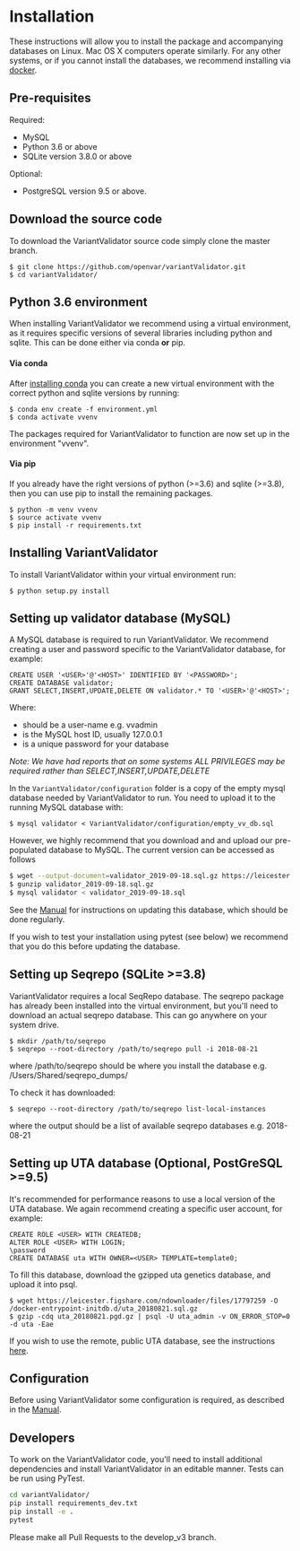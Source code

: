 # Installation

These instructions will allow you to install the package and accompanying databases on Linux. Mac OS X computers operate similarly.
For any other systems, or if you cannot install the databases, we recommend installing via [docker](DOCKER.md).

## Pre-requisites

Required:
* MySQL
* Python 3.6 or above
* SQLite version 3.8.0 or above

Optional:
* PostgreSQL version 9.5 or above.

## Download the source code

To download the VariantValidator source code simply clone the master branch.

```
$ git clone https://github.com/openvar/variantValidator.git
$ cd variantValidator/
```

## Python 3.6 environment

When installing VariantValidator we recommend using a virtual environment, as it requires specific versions of several libraries including python and sqlite. This can be done either via conda **or** pip.

#### Via conda  
After [installing conda](https://docs.conda.io/projects/conda/en/latest/user-guide/install/) you can create a new virtual environment with the correct python and sqlite versions by running:
```
$ conda env create -f environment.yml
$ conda activate vvenv
```
The packages required for VariantValidator to function are now set up in the environment "vvenv".

#### Via pip

If you already have the right versions of python (>=3.6) and sqlite (>=3.8), then you can use pip to install the remaining packages.

```
$ python -m venv vvenv
$ source activate vvenv
$ pip install -r requirements.txt
```

## Installing VariantValidator

To install VariantValidator within your virtual environment run:
```
$ python setup.py install
```

## Setting up validator database (MySQL)

A MySQL database is required to run VariantValidator. We recommend creating a user and password specific to the
VariantValidator database, for example:

```mysql
CREATE USER '<USER>'@'<HOST>' IDENTIFIED BY '<PASSWORD>';
CREATE DATABASE validator;
GRANT SELECT,INSERT,UPDATE,DELETE ON validator.* TO '<USER>'@'<HOST>';
```
Where:
- <USER> should be a user-name e.g. vvadmin
- <HOST> is the MySQL host ID, usually 127.0.0.1
- <PASSWORD> is a unique password for your database

*Note: We have had reports that on some systems ALL PRIVILEGES may be required rather than SELECT,INSERT,UPDATE,DELETE*

In the `VariantValidator/configuration` folder is a copy of the empty mysql database needed by VariantValidator to run. You need to upload it to the running MySQL database with:
```
$ mysql validator < VariantValidator/configuration/empty_vv_db.sql 
```
However, we highly recommend that you download and and upload our pre-populated database to MySQL. The current version can be accessed as follows

```bash
$ wget --output-document=validator_2019-09-18.sql.gz https://leicester.figshare.com/ndownloader/files/17714429
$ gunzip validator_2019-09-18.sql.gz
$ mysql validator < validator_2019-09-18.sql
```

See the [Manual](MANUAL.md) for instructions on updating this database, which should be done regularly.

If you wish to test your installation using pytest (see below) we recommend that you do this before updating the database. 

## Setting up Seqrepo (SQLite >=3.8)

VariantValidator requires a local SeqRepo database. The seqrepo package has already been installed into the virtual environment, but you'll need to download an actual seqrepo database. This can go anywhere on your system drive.

```
$ mkdir /path/to/seqrepo
$ seqrepo --root-directory /path/to/seqrepo pull -i 2018-08-21
```
where /path/to/seqrepo should be where you install the database e.g. /Users/Shared/seqrepo_dumps/

To check it has downloaded:
```
$ seqrepo --root-directory /path/to/seqrepo list-local-instances
```
where the output should be a list of available seqrepo databases e.g. 2018-08-21

## Setting up UTA database (Optional, PostGreSQL >=9.5)

It's recommended for performance reasons to use a local version of the UTA database. We again recommend creating a specific user account, for example:
```
CREATE ROLE <USER> WITH CREATEDB;
ALTER ROLE <USER> WITH LOGIN;
\password
CREATE DATABASE uta WITH OWNER=<USER> TEMPLATE=template0;
```

To fill this database, download the gzipped uta genetics database, and upload it into psql.
```
$ wget https://leicester.figshare.com/ndownloader/files/17797259 -O /docker-entrypoint-initdb.d/uta_20180821.sql.gz
$ gzip -cdq uta_20180821.pgd.gz | psql -U uta_admin -v ON_ERROR_STOP=0 -d uta -Eae
```

If you wish to use the remote, public UTA database, see the instructions [here](https://github.com/biocommons/uta#accessing-the-public-uta-instance).

## Configuration

Before using VariantValidator some configuration is required, as described in the [Manual](MANUAL.md).

## Developers

To work on the VariantValidator code, you'll need to install additional dependencies and install VariantValidator in an editable manner. Tests can be run using PyTest.

```bash
cd variantValidator/
pip install requirements_dev.txt
pip install -e .
pytest
```

Please make all Pull Requests to the develop_v3 branch.
